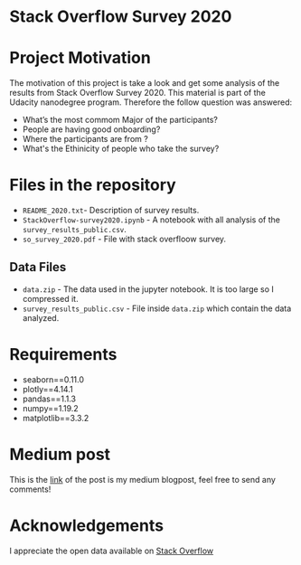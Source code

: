 # Stack Overflow Survey 2020

# Project Motivation
The motivation of this project is take a look and get some analysis of the results from Stack Overflow Survey 2020. This material is part of the Udacity nanodegree program.
Therefore the follow question was answered:

* What’s the most commom Major of the participants?
* People are having good onboarding?
* Where the participants are from ?
* What's the Ethinicity of people who take the survey?

# Files in the repository
* `README_2020.txt`- Description of survey results.
* `StackOverflow-survey2020.ipynb` - A notebook with all analysis of the `survey_results_public.csv`.
* `so_survey_2020.pdf` - File with stack overfloow survey. 
## Data Files
* `data.zip` - The data used in the jupyter notebook. It is too large so I compressed it.
* `survey_results_public.csv` - File inside `data.zip` which contain the data analyzed.

# Requirements 

* seaborn==0.11.0
* plotly==4.14.1
* pandas==1.1.3
* numpy==1.19.2
* matplotlib==3.3.2

# Medium post
This is the [link](https://ssantos-igor.medium.com/a-look-at-stackoverflow-survey-2020-88b6c91197a0) of the post is my medium blogpost, feel free to send any comments! 


# Acknowledgements
I appreciate the open data available on [Stack Overflow](https://insights.stackoverflow.com/survey/2020)

